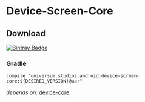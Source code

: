 Device-Screen-Core
===============

## Download ##
[![Bintray Badge](https://api.bintray.com/packages/universum-studios/android/universum.studios.android%3Adevice/images/download.svg)](https://bintray.com/universum-studios/android/universum.studios.android%3Adevice/_latestVersion)

### Gradle ###

    compile "universum.studios.android:device-screen-core:${DESIRED_VERSION}@aar"

_depends on:_
[device-core](https://github.com/universum-studios/android_device/tree/master/library-core)